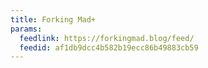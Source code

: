 ```yaml
---
title: Forking Mad+
params:
  feedlink: https://forkingmad.blog/feed/
  feedid: af1db9dcc4b582b19ecc86b49883cb59
---
```

